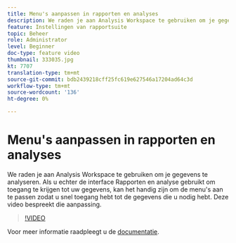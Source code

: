 ```yaml
---
title: Menu's aanpassen in rapporten en analyses
description: We raden je aan Analysis Workspace te gebruiken om je gegevens te analyseren. Als u echter de interface Rapporten en analyse gebruikt om toegang te krijgen tot uw gegevens, kan het handig zijn om de menu's aan te passen zodat u snel toegang hebt tot de gegevens die u nodig hebt. Deze video bespreekt die aanpassing.
feature: Instellingen van rapportsuite
topic: Beheer
role: Administrator
level: Beginner
doc-type: feature video
thumbnail: 333035.jpg
kt: 7707
translation-type: tm+mt
source-git-commit: bdb2439218cff25fc619e627546a17204ad64c3d
workflow-type: tm+mt
source-wordcount: '136'
ht-degree: 0%

---
```



# Menu&#39;s aanpassen in rapporten en analyses

We raden je aan Analysis Workspace te gebruiken om je gegevens te analyseren. Als u echter de interface Rapporten en analyse gebruikt om toegang te krijgen tot uw gegevens, kan het handig zijn om de menu&#39;s aan te passen zodat u snel toegang hebt tot de gegevens die u nodig hebt. Deze video bespreekt die aanpassing.

>[!VIDEO](https://video.tv.adobe.com/v/333035/?quality=12&learn=on)

Voor meer informatie raadpleegt u de [documentatie](https://experienceleague.adobe.com/docs/analytics/admin/admin-tools/customize-menus.html).
